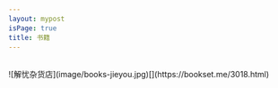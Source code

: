 ```yaml
---
layout: mypost
isPage: true
title: 书籍
---
```

<br/>
![解忧杂货店](image/books-jieyou.jpg)[](https://bookset.me/3018.html)
